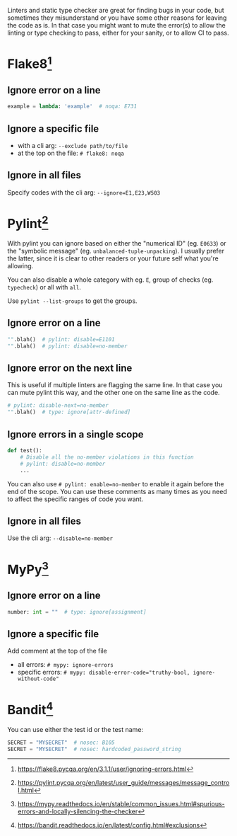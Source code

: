 Linters and static type checker are great for finding bugs in your code, but sometimes they misunderstand or you have some other reasons for leaving the code as is. In that case you might want to mute the error(s) to allow the linting or type checking to pass, either for your sanity, or to allow CI to pass.

# Flake8[^1]

## Ignore error on a line

```python
example = lambda: 'example'  # noqa: E731
```

## Ignore a specific file

- with a cli arg: `--exclude path/to/file`
- at the top on the file: `# flake8: noqa`

## Ignore in all files

Specify codes with the cli arg: `--ignore=E1,E23,W503`

# Pylint[^2]

With pylint you can ignore based on either the "numerical ID" (eg. `E0633`) or the "symbolic message" (eg. `unbalanced-tuple-unpacking`). I usually prefer the latter, since it is clear to other readers or your future self what you're allowing.

You can also disable a whole category with eg. `E`, group of checks (eg. `typecheck`) or all with `all`.

Use `pylint --list-groups` to get the groups.

## Ignore error on a line

```python
"".blah()  # pylint: disable=E1101
"".blah()  # pylint: disable=no-member
```

## Ignore error on the next line

This is useful if multiple linters are flagging the same line. In that case you can mute pylint this way, and the other one on the same line as the code.

```python
# pylint: disable-next=no-member
"".blah()  # type: ignore[attr-defined]
```

## Ignore errors in a single scope

```python
def test():
    # Disable all the no-member violations in this function
    # pylint: disable=no-member
    ...
```

You can also use `# pylint: enable=no-member` to enable it again before the end of the scope. You can use these comments as many times as you need to affect the specific ranges of code you want.

## Ignore in all files

Use the cli arg: `--disable=no-member`

# MyPy[^3]

## Ignore error on a line

```python
number: int = ""  # type: ignore[assignment]
```

## Ignore a specific file

Add comment at the top of the file

- all errors: `# mypy: ignore-errors`
- specific errors: `# mypy: disable-error-code="truthy-bool, ignore-without-code"`

# Bandit[^4]

You can use either the test id or the test name:

```python
SECRET = "MYSECRET"  # nosec: B105
SECRET = "MYSECRET"  # nosec: hardcoded_password_string
```

[^1]: <https://flake8.pycqa.org/en/3.1.1/user/ignoring-errors.html>
[^2]: <https://pylint.pycqa.org/en/latest/user_guide/messages/message_control.html>
[^3]: <https://mypy.readthedocs.io/en/stable/common_issues.html#spurious-errors-and-locally-silencing-the-checker>
[^4]: <https://bandit.readthedocs.io/en/latest/config.html#exclusions>
